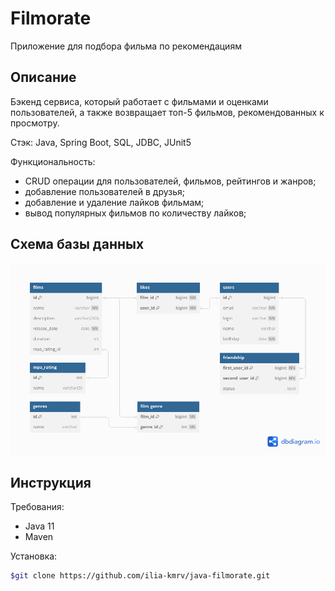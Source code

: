 # Filmorate
Приложение для подбора фильма по рекомендациям

## Описание
Бэкенд сервиса, который работает с фильмами и оценками пользователей, а также возвращает топ-5 фильмов, рекомендованных к просмотру.

Стэк: Java, Spring Boot, SQL, JDBC, JUnit5

Функциональность: 
- CRUD операции для пользователей, фильмов, рейтингов и жанров;
- добавление пользователей в друзья;
- добавление и удаление лайков фильмам;
- вывод популярных фильмов по количеству лайков; 

## Схема базы данных
![Схема](assets/filmorate_db.png)

## Инструкция
Требования: 
- Java 11
- Maven 

Установка:
```bash
$git clone https://github.com/ilia-kmrv/java-filmorate.git
``` 
